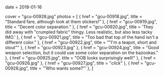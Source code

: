 
date = 2018-01-16


cover = "gcu-00928.jpg"
photos = [
{ href = "gcu-00918.jpg", title = "Standard fare, although look at them stickers!" },
{ href = "gcu-00919.jpg", title = "Decent color separation." },
{ href = "gcu-00920.jpg", title = 'They did away with "crumpled fabric" thingy. Less realistic, but also less tacky IMO.' },
{ href = "gcu-00921.jpg", title = "Too bad that top of the hand isn't a different color." },
{ href = "gcu-00922.jpg", title = "\"I'm a teapot, short and stout\"" },
{ href = "gcu-00923.jpg" },
{ href = "gcu-00924.jpg", title = "Good weapon selection, but it could use some color separation on the bazookas." },
{ href = "gcu-00925.jpg", title = "OOB looks surprisingly well!" },
{ href = "gcu-00926.jpg" },
{ href = "gcu-00927.jpg", title = "*click*" },
{ href = "gcu-00928.jpg", title = '"Who wants some?"' },
]

